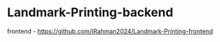 ﻿# Landmark-Printing-backend
 frontend - https://github.com/IRahman2024/Landmark-Printing-frontend


